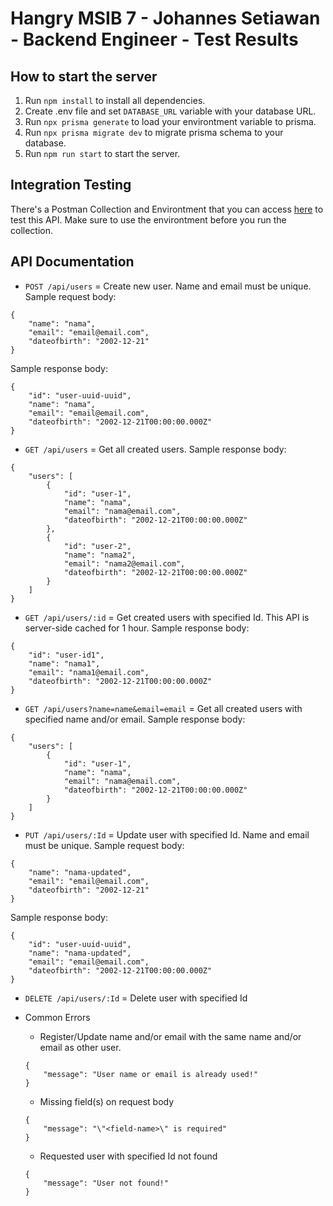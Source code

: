
# Hangry MSIB 7 - Johannes Setiawan - Backend Engineer - Test Results

## How to start the server

1. Run ```npm install``` to install all dependencies.
2. Create .env file and set ```DATABASE_URL``` variable with your database URL.
3. Run ```npx prisma generate``` to load your environtment variable to prisma.
4. Run ```npx prisma migrate dev``` to migrate prisma schema to your database.
5. Run ```npm run start``` to start the server.

## Integration Testing
There's a Postman Collection and Environtment that you can access [here](https://drive.google.com/drive/folders/1C2UkoLcXgA2v1CmOanqunQBez-a5UXCP?usp=sharing) to test this API. Make sure to use the environtment before you run the collection.

## API Documentation
- ```POST /api/users``` = Create new user. Name and email must be unique.
Sample request body:
```
{
    "name": "nama",
    "email": "email@email.com",
    "dateofbirth": "2002-12-21"
}
```
Sample response body:
```
{
    "id": "user-uuid-uuid",
    "name": "nama",
    "email": "email@email.com",
    "dateofbirth": "2002-12-21T00:00:00.000Z"
}
```

- ```GET /api/users``` = Get all created users.
Sample response body:
```
{
    "users": [
        {
            "id": "user-1",
            "name": "nama",
            "email": "nama@email.com",
            "dateofbirth": "2002-12-21T00:00:00.000Z"
        },
        {
            "id": "user-2",
            "name": "nama2",
            "email": "nama2@email.com",
            "dateofbirth": "2002-12-21T00:00:00.000Z"
        }
    ]
}
```

- ```GET /api/users/:id``` = Get created users with specified Id. This API is server-side cached for 1 hour.
Sample response body:
```
{
    "id": "user-id1",
    "name": "nama1",
    "email": "nama1@email.com",
    "dateofbirth": "2002-12-21T00:00:00.000Z"
}
```

- ```GET /api/users?name=name&email=email``` = Get all created users with specified name and/or email.
Sample response body:
```
{
    "users": [
        {
            "id": "user-1",
            "name": "nama",
            "email": "nama@email.com",
            "dateofbirth": "2002-12-21T00:00:00.000Z"
        }
    ]
}
```

- ```PUT /api/users/:Id``` = Update user with specified Id. Name and email must be unique.
Sample request body:
```
{
    "name": "nama-updated",
    "email": "email@email.com",
    "dateofbirth": "2002-12-21"
}
```
Sample response body:
```
{
    "id": "user-uuid-uuid",
    "name": "nama-updated",
    "email": "email@email.com",
    "dateofbirth": "2002-12-21T00:00:00.000Z"
}
```

- ```DELETE /api/users/:Id``` = Delete user with specified Id

- Common Errors

    - Register/Update name and/or email with the same name and/or email as other user.
    ```
    {
        "message": "User name or email is already used!"
    }
    ```

    - Missing field(s) on request body
    ```
    {
        "message": "\"<field-name>\" is required"
    }
    ```

    - Requested user with specified Id not found
    ```
    {
        "message": "User not found!"
    }
    ```

